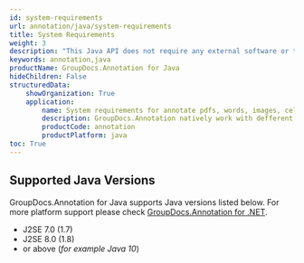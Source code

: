 ```yaml
---
id: system-requirements
url: annotation/java/system-requirements
title: System Requirements
weight: 3
description: "This Java API does not require any external software or third party tool to be installed"
keywords: annotation,java
productName: GroupDocs.Annotation for Java
hideChildren: False
structuredData:
    showOrganization: True
    application:
        name: System requirements for annotate pdfs, words, images, cells and other types of documents
        description: GroupDocs.Annotation natively work with defferent operation systems, like macOs, windows, linux, ubuntu.
        productCode: annotation
        productPlatform: java 
toc: True
---
```


## Supported Java Versions

GroupDocs.Annotation for Java supports Java versions listed below. For more platform support please check [GroupDocs.Annotation for .NET](https://products.groupdocs.com/annotation/java).

*   J2SE 7.0 (1.7)
*   J2SE 8.0 (1.8)
*   or above (*for example Java 10*)
